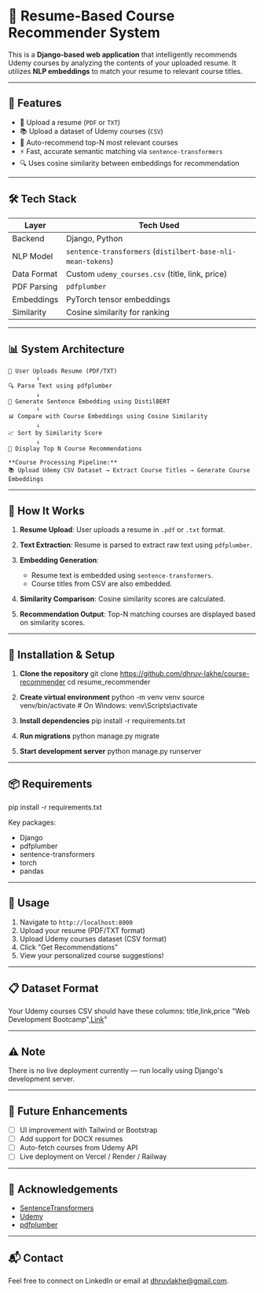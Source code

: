 # 🧠 Resume-Based Course Recommender System

This is a **Django-based web application** that intelligently recommends Udemy courses by analyzing the contents of your uploaded resume. It utilizes **NLP embeddings** to match your resume to relevant course titles.

---

## 🚀 Features

- 📄 Upload a resume (`PDF` or `TXT`)
- 📚 Upload a dataset of Udemy courses (`CSV`)
- 🤖 Auto-recommend top-N most relevant courses
- ⚡ Fast, accurate semantic matching via `sentence-transformers`
- 🔍 Uses cosine similarity between embeddings for recommendation

---

## 🛠️ Tech Stack

| Layer        | Tech Used                                     |
|--------------|-----------------------------------------------|
| Backend      | Django, Python                                |
| NLP Model    | `sentence-transformers` (`distilbert-base-nli-mean-tokens`) |
| Data Format  | Custom `udemy_courses.csv` (title, link, price) |
| PDF Parsing  | `pdfplumber`                                  |
| Embeddings   | PyTorch tensor embeddings                     |
| Similarity   | Cosine similarity for ranking                 |

---


## 📊 System Architecture

```
📄 User Uploads Resume (PDF/TXT)
        ↓
🔍 Parse Text using pdfplumber
        ↓
🧠 Generate Sentence Embedding using DistilBERT
        ↓
📊 Compare with Course Embeddings using Cosine Similarity
        ↓
📈 Sort by Similarity Score
        ↓
🎯 Display Top N Course Recommendations

**Course Processing Pipeline:**
📚 Upload Udemy CSV Dataset → Extract Course Titles → Generate Course Embeddings

```
---

## 🧪 How It Works

1. **Resume Upload**: User uploads a resume in `.pdf` or `.txt` format.

2. **Text Extraction**: Resume is parsed to extract raw text using `pdfplumber`.

3. **Embedding Generation**:
   - Resume text is embedded using `sentence-transformers`.
   - Course titles from CSV are also embedded.

4. **Similarity Comparison**: Cosine similarity scores are calculated.

5. **Recommendation Output**: Top-N matching courses are displayed based on similarity scores.

---

## 🔧 Installation & Setup

1. **Clone the repository**
git clone https://github.com/dhruv-lakhe/course-recommender
cd resume_recommender

2. **Create virtual environment**
python -m venv venv
source venv/bin/activate  # On Windows: venv\Scripts\activate

3. **Install dependencies**
pip install -r requirements.txt

4. **Run migrations**
python manage.py migrate

5. **Start development server**
python manage.py runserver

---

## 📦 Requirements

pip install -r requirements.txt

Key packages:
- Django
- pdfplumber
- sentence-transformers
- torch
- pandas

---

## 📖 Usage

1. Navigate to `http://localhost:8000`
2. Upload your resume (PDF/TXT format)
3. Upload Udemy courses dataset (CSV format)
4. Click "Get Recommendations"
5. View your personalized course suggestions!

---

## 📋 Dataset Format

Your Udemy courses CSV should have these columns:
title,link,price
"Web Development Bootcamp",[Link](https://www.kaggle.com/datasets/andrewmvd/udemy-courses)"

---

## ⚠️ Note

There is no live deployment currently — run locally using Django's development server.

---

## 🧠 Future Enhancements

- [ ] UI improvement with Tailwind or Bootstrap
- [ ] Add support for DOCX resumes
- [ ] Auto-fetch courses from Udemy API
- [ ] Live deployment on Vercel / Render / Railway

---

## 🤝 Acknowledgements

- [SentenceTransformers](https://www.sbert.net/)
- [Udemy](https://www.udemy.com/)
- [pdfplumber](https://github.com/jsvine/pdfplumber)

---

## 📬 Contact

Feel free to connect on LinkedIn or email at dhruvlakhe@gmail.com.

